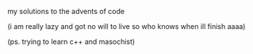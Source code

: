 my solutions to the advents of code

(i am really lazy and got no will to live so who knows when ill finish aaaa)

(ps. trying to learn c++ and masochist)